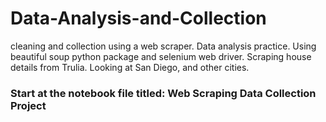 # Data-Analysis-and-Collection
cleaning and collection using a web scraper. Data analysis practice. Using beautiful soup python package and selenium web driver. 
Scraping house details from Trulia. Looking at San Diego, and other cities.
### Start at the notebook file titled: Web Scraping Data Collection Project
